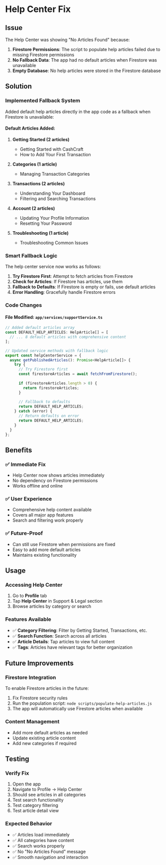 # Help Center Fix

## Issue

The Help Center was showing "No Articles Found" because:
1. **Firestore Permissions**: The script to populate help articles failed due to missing Firestore permissions
2. **No Fallback Data**: The app had no default articles when Firestore was unavailable
3. **Empty Database**: No help articles were stored in the Firestore database

## Solution

### **Implemented Fallback System**

Added default help articles directly in the app code as a fallback when Firestore is unavailable:

#### **Default Articles Added:**
1. **Getting Started (2 articles)**
   - Getting Started with CashCraft
   - How to Add Your First Transaction

2. **Categories (1 article)**
   - Managing Transaction Categories

3. **Transactions (2 articles)**
   - Understanding Your Dashboard
   - Filtering and Searching Transactions

4. **Account (2 articles)**
   - Updating Your Profile Information
   - Resetting Your Password

5. **Troubleshooting (1 article)**
   - Troubleshooting Common Issues

### **Smart Fallback Logic**

The help center service now works as follows:

1. **Try Firestore First**: Attempt to fetch articles from Firestore
2. **Check for Articles**: If Firestore has articles, use them
3. **Fallback to Defaults**: If Firestore is empty or fails, use default articles
4. **Error Handling**: Gracefully handle Firestore errors

### **Code Changes**

#### **File Modified**: `app/services/supportService.ts`

```typescript
// Added default articles array
const DEFAULT_HELP_ARTICLES: HelpArticle[] = [
  // ... 8 default articles with comprehensive content
];

// Updated service methods with fallback logic
export const helpCenterService = {
  async getPublishedArticles(): Promise<HelpArticle[]> {
    try {
      // Try Firestore first
      const firestoreArticles = await fetchFromFirestore();
      
      if (firestoreArticles.length > 0) {
        return firestoreArticles;
      }
      
      // Fallback to defaults
      return DEFAULT_HELP_ARTICLES;
    } catch (error) {
      // Return defaults on error
      return DEFAULT_HELP_ARTICLES;
    }
  }
};
```

## Benefits

### **✅ Immediate Fix**
- Help Center now shows articles immediately
- No dependency on Firestore permissions
- Works offline and online

### **✅ User Experience**
- Comprehensive help content available
- Covers all major app features
- Search and filtering work properly

### **✅ Future-Proof**
- Can still use Firestore when permissions are fixed
- Easy to add more default articles
- Maintains existing functionality

## Usage

### **Accessing Help Center**
1. Go to **Profile** tab
2. Tap **Help Center** in Support & Legal section
3. Browse articles by category or search

### **Features Available**
- ✅ **Category Filtering**: Filter by Getting Started, Transactions, etc.
- ✅ **Search Function**: Search across all articles
- ✅ **Article Details**: Tap articles to view full content
- ✅ **Tags**: Articles have relevant tags for better organization

## Future Improvements

### **Firestore Integration**
To enable Firestore articles in the future:
1. Fix Firestore security rules
2. Run the population script: `node scripts/populate-help-articles.js`
3. The app will automatically use Firestore articles when available

### **Content Management**
- Add more default articles as needed
- Update existing article content
- Add new categories if required

## Testing

### **Verify Fix**
1. Open the app
2. Navigate to Profile → Help Center
3. Should see articles in all categories
4. Test search functionality
5. Test category filtering
6. Test article detail view

### **Expected Behavior**
- ✅ Articles load immediately
- ✅ All categories have content
- ✅ Search works properly
- ✅ No "No Articles Found" message
- ✅ Smooth navigation and interaction 